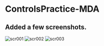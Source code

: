 # ControlsPractice-MDA
## Added a few screenshots.
![scr001](https://user-images.githubusercontent.com/71184573/129589631-0a852534-2f69-4296-9bb0-b204cc022881.png)
![scr002](https://user-images.githubusercontent.com/71184573/129589636-c1f11d46-614f-4fad-9134-ea1c60da7234.png)
![scr003](https://user-images.githubusercontent.com/71184573/129589640-5de12744-6854-4459-8b73-2dffb5cbda3f.png)
